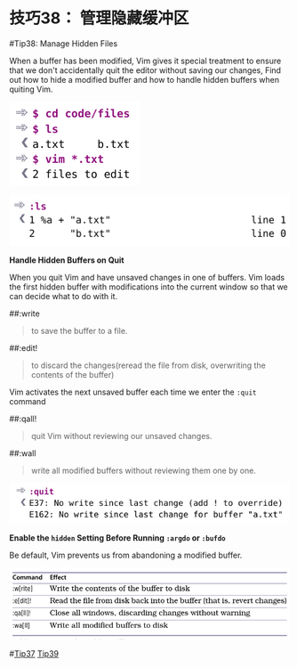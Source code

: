 # 技巧38： 管理隐藏缓冲区

#Tip38: Manage Hidden Files  

When a buffer has been modified, Vim gives it special treatment to ensure that we don't accidentally quit the editor without saving our changes, Find out how to hide a modified buffer and how to handle hidden buffers when quiting Vim.  

![tip38_1](../../images/tip38_1.png)  

![tip38_2](../../images/tip38_2.png)  


**Handle Hidden Buffers on Quit**  

When you quit Vim and have unsaved changes in one of buffers. Vim loads the first hidden buffer with modifications into the current window so that we can decide what to do with it.  

##:write  
> to save the buffer to a file.  

##:edit!  
> to discard the changes(reread the file from disk, overwriting the contents of the buffer)  

Vim activates the next unsaved buffer each time we enter the `:quit` command  

##:qall!  
> quit Vim without reviewing our unsaved changes.  

##:wall  
> write all modified buffers without reviewing them one by one.  

![tip38_3](../../images/tip38_3.png)  


**Enable the `hidden` Setting Before Running `:argdo` or `:bufdo`**  

Be default, Vim prevents us from abandoning a modified buffer.  

![tip38_4](../../images/tip38_4.png)  

#[Tip37](tip37.md) [Tip39](tip39.md)
